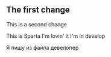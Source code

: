 ## The first change

This is a second change

This is Sparta
I'm lovin' it
I'm in develop

Я пишу из файла девелопер
